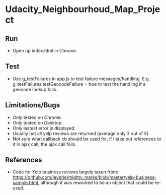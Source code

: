 # Udacity_Neighbourhoud_Map_Project

## Run
- Open up index.html in Chrome.

## Test
- Use g_testFailures in app.js to test failure messages/handling. E.g. g_testFailures.testGeocodeFailure = true to test the handling if a geocode lookup fails.

## Limitations/Bugs
- Only tested on Chrome.
- Only tested on Desktop.
- Only lastest error is displayed. 
- Usually not all yelp reviews are returned (average only 3 out of 5).
- Not sure what callback cb should be used for, if I take out references to it in ajax call, the ajax call fails. 

## References
- Code for Yelp business reviews largely taken from: https://github.com/levbrie/mighty_marks/blob/master/yelp-business-sample.html, although it was reworked to be an object that could be re-used. 